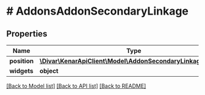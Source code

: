 # # AddonsAddonSecondaryLinkage

## Properties

Name | Type | Description | Notes
------------ | ------------- | ------------- | -------------
**position** | [**\Divar\KenarApiClient\Model\AddonSecondaryLinkagePosition**](AddonSecondaryLinkagePosition.md) |  | [optional]
**widgets** | **object** |  | [optional]

[[Back to Model list]](../../README.md#models) [[Back to API list]](../../README.md#endpoints) [[Back to README]](../../README.md)
